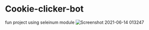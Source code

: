 # Cookie-clicker-bot
fun project using seleinum module
![Screenshot 2021-06-14 013247](https://user-images.githubusercontent.com/80691480/121823854-8570ba80-ccb0-11eb-9d0d-1c80ff9dbd91.png)
